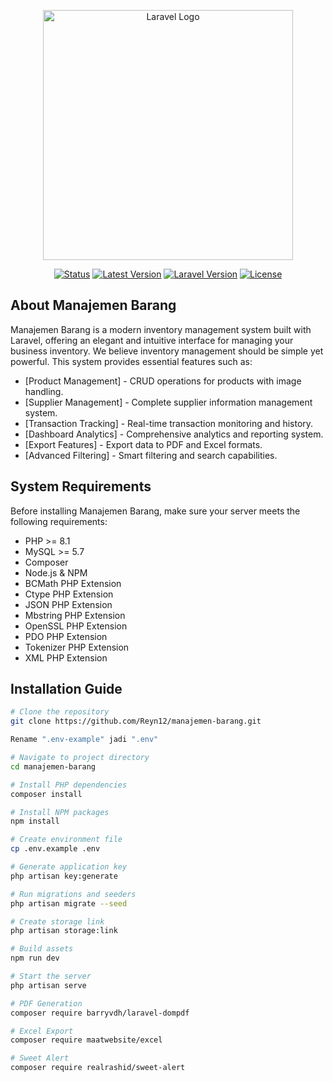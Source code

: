 <p align="center"><a href="https://laravel.com" target="_blank"><img src="https://raw.githubusercontent.com/laravel/art/master/logo-lockup/5%20SVG/2%20CMYK/1%20Full%20Color/laravel-logolockup-cmyk-red.svg" width="400" alt="Laravel Logo"></a></p>

<p align="center">
<a href="https://github.com/Reyn12/manajemen-barang"><img src="https://img.shields.io/badge/status-development-yellow" alt="Status"></a>
<a href="https://github.com/Reyn12/manajemen-barang"><img src="https://img.shields.io/badge/version-1.0.0-blue" alt="Latest Version"></a>
<a href="https://github.com/Reyn12/manajemen-barang"><img src="https://img.shields.io/badge/laravel-10.0-red" alt="Laravel Version"></a>
<a href="https://github.com/Reyn12/manajemen-barang"><img src="https://img.shields.io/badge/license-MIT-green" alt="License"></a>
</p>

## About Manajemen Barang

Manajemen Barang is a modern inventory management system built with Laravel, offering an elegant and intuitive interface for managing your business inventory. We believe inventory management should be simple yet powerful. This system provides essential features such as:

- [Product Management] - CRUD operations for products with image handling.
- [Supplier Management] - Complete supplier information management system.
- [Transaction Tracking] - Real-time transaction monitoring and history.
- [Dashboard Analytics] - Comprehensive analytics and reporting system.
- [Export Features] - Export data to PDF and Excel formats.
- [Advanced Filtering] - Smart filtering and search capabilities.

## System Requirements

Before installing Manajemen Barang, make sure your server meets the following requirements:

- PHP >= 8.1
- MySQL >= 5.7
- Composer
- Node.js & NPM
- BCMath PHP Extension
- Ctype PHP Extension
- JSON PHP Extension
- Mbstring PHP Extension
- OpenSSL PHP Extension
- PDO PHP Extension
- Tokenizer PHP Extension
- XML PHP Extension

## Installation Guide

```bash
# Clone the repository
git clone https://github.com/Reyn12/manajemen-barang.git

Rename ".env-example" jadi ".env"

# Navigate to project directory
cd manajemen-barang

# Install PHP dependencies
composer install

# Install NPM packages
npm install

# Create environment file
cp .env.example .env

# Generate application key
php artisan key:generate

# Run migrations and seeders
php artisan migrate --seed

# Create storage link
php artisan storage:link

# Build assets
npm run dev

# Start the server
php artisan serve

# PDF Generation
composer require barryvdh/laravel-dompdf

# Excel Export
composer require maatwebsite/excel

# Sweet Alert
composer require realrashid/sweet-alert

```

